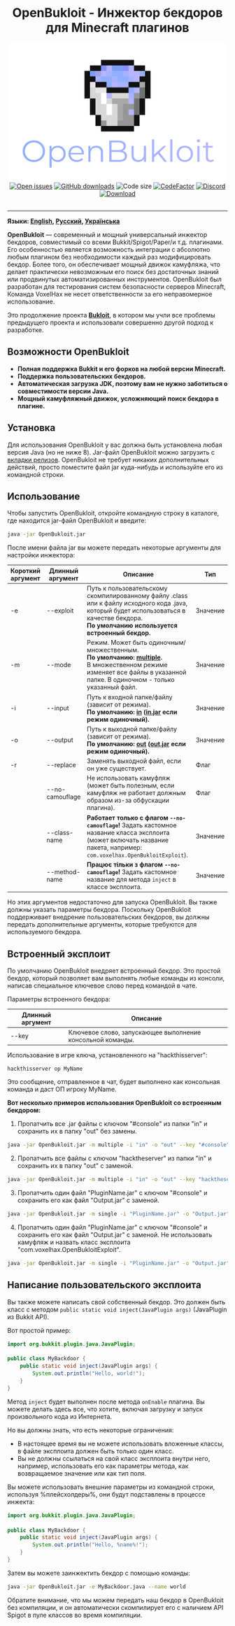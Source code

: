 <div align="center"><h1>OpenBukloit - Инжектор бекдоров для Minecraft плагинов</h1></div>

<div align="center"><img alt="Logo" src="../logo.png"/></div>

<div align="center">
    <a href="https://github.com/VoxelHax/OpenBukloit/issues"><img alt="Open issues" src="https://img.shields.io/github/issues-raw/VoxelHax/OpenBukloit"/></a>
    <a href="https://github.com/Voxelhax/OpenBukloit/releases/latest"><img alt="GitHub downloads" src="https://img.shields.io/github/downloads/VoxelHax/OpenBukloit/total"></a>
    <img alt="Code size" src="https://img.shields.io/github/languages/code-size/VoxelHax/OpenBukloit"/>
    <a href="https://www.codefactor.io/repository/github/voxelhax/openbukloit"><img alt="CodeFactor" src="https://www.codefactor.io/repository/github/voxelhax/openbukloit/badge"/></a>
    <a href="https://discord.gg/xtaktPTzYp"><img alt="Discord" src="https://img.shields.io/discord/928214827095175199"></a>
</div>

<div align="center">
    <a href="https://github.com/Voxelhax/OpenBukloit/releases/latest"><img alt="Download" src="https://img.shields.io/badge/-СКАЧАТЬ_ПОСЛЕДНИЙ_РЕЛИЗ_(КЛИК)-blue?style=for-the-badge"/></a>
</div>

<br>

<hr>

**Языки: [English](../README.md), [Русский](README_RU.md), [Українська](README_UA.md)**

**OpenBukloit** — современный и мощный универсальный инжектор бекдоров, совместимый со всеми Bukkit/Spigot/Paper/и т.д. плагинами. Его особенностью является возможность интеграции с абсолютно любым плагином без необходимости каждый раз модифицировать бекдор. Более того, он обеспечивает мощный движок камуфляжа, что делает практически невозможным его поиск без достаточных знаний или продвинутых автоматизированных инструментов. OpenBukloit был разработан для тестирования систем безопасности серверов Minecraft, Команда VoxelHax не несет ответственности за его неправомерное использование.

Это продолжение проекта **[Bukloit](https://github.com/Rikonardo/Bukloit)**, в котором мы учли все проблемы предыдущего проекта и использовали совершенно другой подход к разработке.

## Возможности OpenBukloit
- **Полная поддержка Bukkit и его форков на любой версии Minecraft.**
- **Поддержка пользовательских бекдоров.**
- **Автоматическая загрузка JDK, поэтому вам не нужно заботиться о совместимости версии Java.**
- **Мощный камуфляжный движок, усложняющий поиск бекдора в плагине.**

## Установка
Для использования OpenBukloit у вас должна быть установлена любая версия Java (но не ниже 8). Jar-файл OpenBukloit можно загрузить с [вкладки релизов](https://github.com/Voxelhax/OpenBukloit/releases/latest). OpenBukloit не требует никаких дополнительных действий, просто поместите файл jar куда-нибудь и используйте его из командной строки.

## Использование
Чтобы запустить OpenBukloit, откройте командную строку в каталоге, где находится jar-файл OpenBukloit и введите:

```sh
java -jar OpenBukloit.jar
```

После имени файла jar вы можете передать некоторые аргументы для настройки инжектора:

| Короткий аргумент | Длинный аргумент | Описание                                                                                                                                                                                         | Тип      |
|-------------------|------------------|--------------------------------------------------------------------------------------------------------------------------------------------------------------------------------------------------|----------|
| -e                | --exploit        | Путь к пользовательскому скомпилированному файлу .class или к файлу исходного кода .java, который будет использоваться в качестве бекдора.<br />**По умолчанию используется встроенный бекдор.** | Значение |
| -m                | --mode           | Режим. Может быть одиночным/множественным.<br />**По умолчанию: <ins>multiple</ins>.**<br />В множественном режиме изменяет все файлы в указанной папке. В одиночном - только указанный файл.    | Значение |
| -i                | --input          | Путь к входной папке/файлу (зависит от режима).<br />**По умолчанию: <ins>in</ins> (<ins>in.jar</ins> если режим одиночный).**                                                                   | Значение |
| -o                | --output         | Путь к выходной папке/файлу (зависит от режима).<br />**По умолчанию: <ins>out</ins> (<ins>out.jar</ins> если режим одиночный).**                                                                | Значение |
| -r                | --replace        | Заменять выходной файл, если он уже существует.                                                                                                                                                  | Флаг     |
|                   | --no-camouflage  | Не использовать камуфляж (может быть полезным, если камуфляж не работает должным образом из-за обфускации плагина).                                                                              | Флаг     |
|                   | --class-name     | **Работает только с флагом `--no-camouflage`!** Задать кастомное название класса эксплоита (может включать название пакета, например: `com.voxelhax.OpenBukloitExploit`).                        | Значение |
|                   | --method-name    | **Працює тільки з флагом `--no-camouflage`!** Задать кастомное название для метода `inject` в классе эксплоита.                                                                                  | Значение |

Но этих аргументов недостаточно для запуска OpenBukloit. Вы также должны указать параметры бекдора. Поскольку OpenBukloit поддерживает внедрение пользовательских бекдоров, вы должны передать дополнительные аргументы, которые требуются для используемого бекдора.

## Встроенный эксплоит

По умолчанию OpenBukloit внедряет встроенный бекдор. Это простой бекдор, который позволяет вам выполнять любые команды из консоли, написав специальное ключевое слово перед командой в чате.

Параметры встроенного бекдора:

| Длинный аргумент | Описание                                                   |
|------------------|------------------------------------------------------------|
| --key            | Ключевое слово, запускающее выполнение консольной команды. |

Использование в игре ключа, установленного на "hackthisserver":

```
hackthisserver op MyName
```

Это сообщение, отправленное в чат, будет выполнено как консольная команда и даст ОП игроку MyName.

**Вот несколько примеров использования OpenBukloit со встроенным бекдором:**

1. Пропатчить все .jar файлы с ключом "#console" из папки "in" и сохранить их в папку "out" без замены.

```sh
java -jar OpenBukloit.jar -m multiple -i "in" -o "out" --key "#console"
```

2. Пропатчить все файлы с ключом "hacktheserver" из папки "in" и сохранить их в папку "out" с заменой.

```sh
java -jar OpenBukloit.jar -m multiple -i "in" -o "out" --key "hacktheserver" -r
```

3. Пропатчить один файл "PluginName.jar" с ключом "#console" и сохранить его как файл "Output.jar" с заменой.

```sh
java -jar OpenBukloit.jar -m single -i "PluginName.jar" -o "Output.jar" --key "#console" -r
```

4. Пропатчить один файл "PluginName.jar" с ключом "#console" и сохранить его как файл "Output.jar" с заменой. Не использовать камуфляж и назвать класс эксплоита "com.voxelhax.OpenBukloitExploit".

```sh
java -jar OpenBukloit.jar -m single -i "PluginName.jar" -o "Output.jar" --key "#console" -r --no-camouflage --class-name "com.voxelhax.OpenBukloitExploit"
```

## Написание пользовательского эксплоита

Вы также можете написать свой собственный бекдор. Это должен быть класс с методом `public static void inject(JavaPlugin args)` (JavaPlugin из Bukkit API).

Вот простой пример:

```java
import org.bukkit.plugin.java.JavaPlugin;

public class MyBackdoor {
    public static void inject(JavaPlugin args) {
        System.out.println("Hello, world!");
    }
}
```

Метод `inject` будет выполнен после метода `onEnable` плагина. Вы можете делать здесь все, что хотите, включая загрузку и запуск произвольного кода из Интернета.

Но вы должны знать, что есть некоторые ограничения:
- В настоящее время вы не можете использовать вложенные классы, в файле эксплоита должен быть только один класс.
- Вы не должны ссылаться на свой класс эксплоита внутри него, например, использовать его как параметры метода, как возвращаемое значение или как тип поля.

Вы можете использовать внешние параметры из командной строки, используя %плейсхолдеры%, они будут подставлены в процессе инжекта:

```java
import org.bukkit.plugin.java.JavaPlugin;

public class MyBackdoor {
    public static void inject(JavaPlugin args) {
        System.out.println("Hello, %name%!");
    }
}
```

Затем вы можете заинжектить бекдор с помощью команды:

```sh
java -jar OpenBukloit.jar -e MyBackdoor.java --name world
```

Обратите внимание, что мы можем передать наш бекдор в OpenBukloit без компиляции, и он автоматически скомпилирует его с наличием API Spigot в пуле классов во время компиляции.
